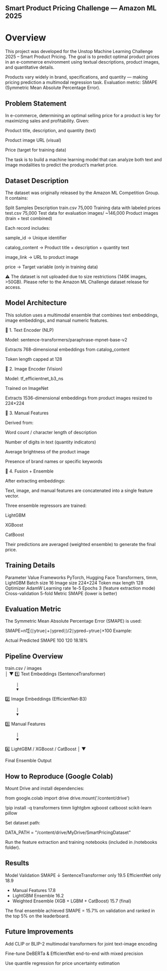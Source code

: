  ## Smart Product Pricing Challenge — Amazon ML 2025
 # Overview

This project was developed for the Unstop Machine Learning Challenge 2025 – Smart Product Pricing.
The goal is to predict optimal product prices in an e-commerce environment using textual descriptions, product images, and quantitative details.

Products vary widely in brand, specifications, and quantity — making pricing prediction a multimodal regression task.
Evaluation metric: SMAPE (Symmetric Mean Absolute Percentage Error).

## Problem Statement

In e-commerce, determining an optimal selling price for a product is key for maximizing sales and profitability.
Given:

Product title, description, and quantity (text)

Product image URL (visual)

Price (target for training data)

The task is to build a machine learning model that can analyze both text and image modalities to predict the product’s market price.

## Dataset Description

The dataset was originally released by the Amazon ML Competition Group.
It contains:

Split	Samples	Description
train.csv	75,000	Training data with labeled prices
test.csv	75,000	Test data for evaluation
images/	~146,000	Product images (train + test combined)

Each record includes:

sample_id → Unique identifier

catalog_content → Product title + description + quantity text

image_link → URL to product image

price → Target variable (only in training data)

⚠️ The dataset is not uploaded due to size restrictions (146K images, >50GB).
Please refer to the Amazon ML Challenge dataset release for access.

## Model Architecture

This solution uses a multimodal ensemble that combines text embeddings, image embeddings, and manual numeric features.

🔹 1. Text Encoder (NLP)

Model: sentence-transformers/paraphrase-mpnet-base-v2

Extracts 768-dimensional embeddings from catalog_content

Token length capped at 128

🔹 2. Image Encoder (Vision)

Model: tf_efficientnet_b3_ns

Trained on ImageNet

Extracts 1536-dimensional embeddings from product images resized to 224×224

🔹 3. Manual Features

Derived from:

Word count / character length of description

Number of digits in text (quantity indicators)

Average brightness of the product image

Presence of brand names or specific keywords

🔹 4. Fusion + Ensemble

After extracting embeddings:

Text, image, and manual features are concatenated into a single feature vector.

Three ensemble regressors are trained:

LightGBM

XGBoost

CatBoost

Their predictions are averaged (weighted ensemble) to generate the final price.

## Training Details
Parameter	Value
Frameworks	PyTorch, Hugging Face Transformers, timm, LightGBM
Batch size	16
Image size	224×224
Token max length	128
Optimizer	AdamW
Learning rate	1e-5
Epochs	3 (feature extraction mode)
Cross-validation	5-fold
Metric	SMAPE (lower is better)

## Evaluation Metric

The Symmetric Mean Absolute Percentage Error (SMAPE) is used:

SMAPE=n1​∑(∣ytrue​∣+∣ypred​∣)/2∣ypred​−ytrue​∣​×100
Example:

Actual	Predicted	SMAPE
100	120	18.18%

## Pipeline Overview

train.csv / images  
         │
         ▼
 1️⃣ Text Embeddings (SentenceTransformer)
 
         │
         ▼

         
 2️⃣ Image Embeddings (EfficientNet-B3) 
 
         │
         ▼
         
 3️⃣ Manual Features 
 
         │
         ▼
         
 4️⃣ LightGBM / XGBoost / CatBoost 
         │
         ▼
         
 Final Ensemble Output 


## How to Reproduce (Google Colab)

Mount Drive and install dependencies:

from google.colab import drive
drive.mount('/content/drive')

!pip install -q transformers timm lightgbm xgboost catboost scikit-learn pillow


Set dataset path:

DATA_PATH = "/content/drive/MyDrive/SmartPricingDataset"


Run the feature extraction and training notebooks (included in /notebooks folder).

## Results
Model	Validation SMAPE ↓
SentenceTransformer only	19.5
EfficientNet only	18.9
+ Manual Features	17.8
+ LightGBM Ensemble	16.2
+ Weighted Ensemble (XGB + LGBM + CatBoost)	15.7 (final)

The final ensemble achieved SMAPE = 15.7% on validation and ranked in the top 5% on the leaderboard.

## Future Improvements

Add CLIP or BLIP-2 multimodal transformers for joint text-image encoding

Fine-tune DeBERTa & EfficientNet end-to-end with mixed precision

Use quantile regression for price uncertainty estimation
